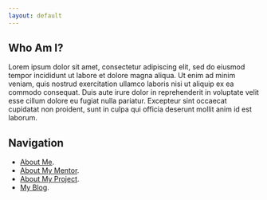 ```yaml
---
layout: default
---
```


## Who Am I?
Lorem ipsum dolor sit amet, consectetur adipiscing elit, sed do eiusmod tempor incididunt ut labore et dolore magna aliqua. Ut enim ad minim veniam, quis nostrud exercitation ullamco laboris nisi ut aliquip ex ea commodo consequat. Duis aute irure dolor in reprehenderit in voluptate velit esse cillum dolore eu fugiat nulla pariatur. Excepteur sint occaecat cupidatat non proident, sunt in culpa qui officia deserunt mollit anim id est laborum.

## Navigation
- [About Me](./about-me.html).
- [About My Mentor](./about-my-mentor.html).
- [About My Project](./about-my-project.html).
- [My Blog](./my-blog.html).
